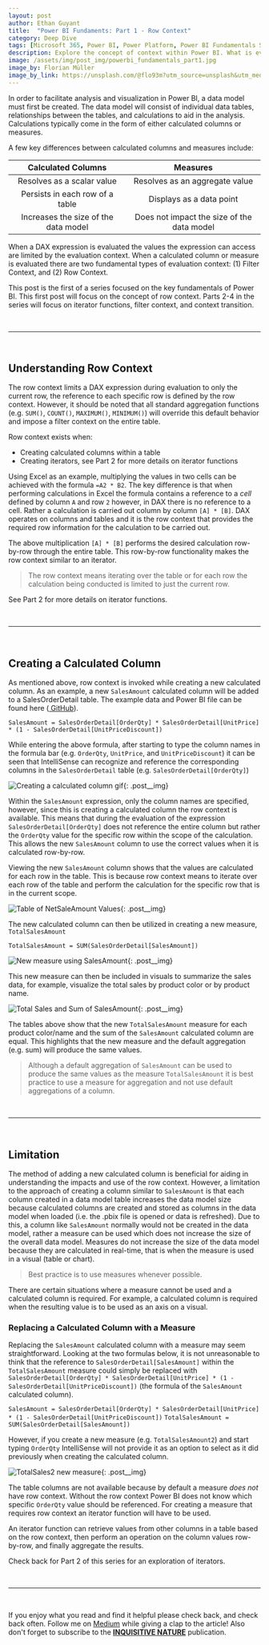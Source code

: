```yaml
---
layout: post
author: Ethan Guyant
title:  "Power BI Fundaments: Part 1 - Row Context"
category: Deep Dive
tags: [Microsoft 365, Power BI, Power Platform, Power BI Fundamentals Series]
description: Explore the concept of context within Power BI. What is evaluation context, row context, and filter context. This part one of a series will dive into Power BI's row context to better understand how and when it is invoked, and the implications of it.
image: /assets/img/post_img/powerbi_fundamentals_part1.jpg
image_by: Florian Müller
image_by_link: https://unsplash.com/@flo93m?utm_source=unsplash&utm_medium=referral&utm_content=creditCopyText
---
```

In order to facilitate analysis and visualization in Power BI, a data model must first be created. The data model will consist of individual data tables, relationships between the tables, and calculations to aid in the analysis. Calculations typically come in the form of either calculated columns or measures.

A few key differences between calculated columns and measures include:

| Calculated Columns | Measures | 
| :----------------: | :------: |
| Resolves as a scalar value | Resolves as an aggregate value |
| Persists in each row of a table | Displays as a data point |
| Increases the size of the data model | Does not impact the size of the data model |

When a DAX expression is evaluated the values the expression can access are limited by the evaluation context. When a calculated column or measure is evaluated there are two fundamental types of evaluation context: (1) Filter Context, and (2) Row Context. 

This post is the first of a series focused on the key fundamentals of Power BI. This first post will focus on the concept of row context. Parts 2-4 in the series will focus on iterator functions, filter context, and context transition.

<br>

---

<br>

## Understanding Row Context
The row context limits a DAX expression during evaluation to only the current row, the reference to each specific row is defined by the row context. However, it should be noted that all standard aggregation functions (e.g. `SUM()`, `COUNT()`, `MAXIMUM()`, `MINIMUM()`) will override this default behavior and impose a filter context on the entire table.

Row context exists when:
* Creating calculated columns within a table
* Creating iterators, see Part 2 for more details on iterator functions

Using Excel as an example, multiplying the values in two cells can be achieved with the formula `=A2 * B2`. The key difference is that when performing calculations in Excel the formula contains a reference to a *cell* defined by column `A` and row `2` however, in DAX there is no reference to a cell. Rather a calculation is carried out column by column `[A] * [B]`. DAX operates on columns and tables and it is the row context that provides the required row information for the calculation to be carried out.

The above multiplication `[A] * [B]` performs the desired calculation row-by-row through the entire table. This row-by-row functionality makes the row context similar to an iterator. 

>The row context means iterating over the table or for each row the calculation being conducted is limited to just the current row.

See Part 2 for more details on iterator functions.

<br>

---

<br>

## Creating a Calculated Column
As mentioned above, row context is invoked while creating a new calculated column. As an example, a new `SalesAmount` calculated column will be added to a SalesOrderDetail table. The example data and Power BI file can be found here (<a class="social-list__link" href="https://github.com/EMGuyant/power-bi-key-fundamentals"><i class="fab fa-github"></i> GitHub</a>).

`SalesAmount = SalesOrderDetail[OrderQty] * SalesOrderDetail[UnitPrice] * (1 - SalesOrderDetail[UnitPriceDiscount])`

While entering the above formula, after starting to type the column names in the formula bar (e.g. `OrderQty`, `UnitPrice`, and `UnitPriceDiscount`) it can be seen that IntelliSense can recognize and reference the corresponding columns in the `SalesOrderDetail` table (e.g. `SalesOrderDetail[OrderQty]`) 

![Creating a calculated column gif](/assets/img/2022-09-30-power-bi-row-context/row_context_001.gif){: .post__img}

Within the `SalesAmount` expression, only the column names are specified, however, since this is creating a calculated column the row context is available. This means that during the evaluation of the expression `SalesOrderDetail[OrderQty]` does not reference the entire column but rather the `OrderQty` value for the specific row within the scope of the calculation. This allows the new `SalesAmount` column to use the correct values when it is calculated row-by-row. 

Viewing the new `SalesAmount` column shows that the values are calculated for each row in the table. This is because row context means to iterate over each row of the table and perform the calculation for the specific row that is in the current scope.

![Table of NetSaleAmount Values](/assets/img/2022-09-30-power-bi-row-context/calculated_column_salescolumn.png){: .post__img}

The new calculated column can then be utilized in creating a new measure, `TotalSalesAmount`

`TotalSalesAmount = SUM(SalesOrderDetail[SalesAmount])`

![New measure using SalesAmount](/assets/img/2022-09-30-power-bi-row-context/total_measures.gif){: .post__img}

This new measure can then be included in visuals to summarize the sales data, for example, visualize the total sales by product color or by product name.

![Total Sales and Sum of SalesAmount](/assets/img/2022-09-30-power-bi-row-context/total_sales_measure.png){: .post__img}

The tables above show that the new `TotalSalesAmount` measure for each product color/name and the sum of the `SalesAmount` calculated column are equal. This highlights that the new measure and the default aggregation (e.g. sum) will produce the same values.

>Although a default aggregation of `SalesAmount` can be used to produce the same values as the measure `TotalSalesAmount` it is best practice to use a measure for aggregation and not use default aggregations of a column.

<br>

---

<br>

## Limitation
The method of adding a new calculated column is beneficial for aiding in understanding the impacts and use of the row context. However, a limitation to the approach of creating a column similar to `SalesAmount` is that each column created in a data model table increases the data model size because calculated columns are created and stored as columns in the data model when loaded (i.e. the .pbix file is opened or data is refreshed). Due to this, a column like `SalesAmount` normally would not be created in the data model, rather a measure can be used which does not increase the size of the overall data model. Measures do not increase the size of the data model because they are calculated in real-time, that is when the measure is used in a visual (table or chart).

>Best practice is to use measures whenever possible.

There are certain situations where a measure cannot be used and a calculated column is required. For example, a calculated column is required when the resulting value is to be used as an axis on a visual.

### Replacing a Calculated Column with a Measure
Replacing the `SalesAmount` calculated column with a measure may seem straightforward. Looking at the two formulas below, it is not unreasonable to think that the reference to `SalesOrderDetail[SalesAmount]` within the `TotalSalesAmount` measure could simply be replaced with `SalesOrderDetail[OrderQty] * SalesOrderDetail[UnitPrice] * (1 - SalesOrderDetail[UnitPriceDiscount])` (the formula of the `SalesAmount` calculated column).

`SalesAmount = SalesOrderDetail[OrderQty] * SalesOrderDetail[UnitPrice] * (1 - SalesOrderDetail[UnitPriceDiscount])`
`TotalSalesAmount = SUM(SalesOrderDetail[SalesAmount])`

However, if you create a new measure (e.g. `TotalSalesAmount2`) and start typing `OrderQty` IntelliSense will not provide it as an option to select as it did previously when creating the calculated column.

![TotalSales2 new measure](/assets/img/2022-09-30-power-bi-row-context/measure_totalsales2.gif){: .post__img}

The table columns are not available because by default a measure *does not* have row context. Without the row context Power BI does not know which specific `OrderQty` value should be referenced. For creating a measure that requires row context an iterator function will have to be used.

An iterator function can retrieve values from other columns in a table based on the row context, then perform an operation on the column values row-by-row, and finally aggregate the results.

Check back for Part 2 of this series for an exploration of iterators.

<br>

---

<br>

If you enjoy what you read and find it helpful please check back, and check back often. Follow me on <a class="post__link" href="https://medium.com/@emguyant"><i class="fab fa-medium"></i> Medium</a> while giving a clap to the article! Also don't forget to subscribe to the <a class="post__link" href="https://medium.com/inquisitive-nature"><b>INQUISITIVE NATURE</b></a> publication.